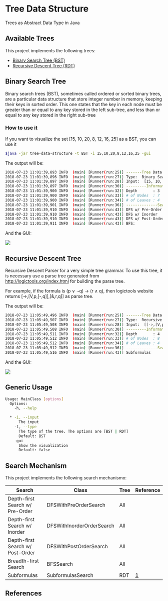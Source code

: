 # Tree Data Structure
Trees as Abstract Data Type in Java

## Available Trees

This project implements the following trees:

- [Binary Search Tree (BST)](#binary-search-tree)
- [Recursive Descent Tree (RDT)](#recursive-descent-tree) 

## Binary Search Tree

Binary search trees (BST), sometimes called ordered or sorted binary trees, are a particular data structure that store integer number in memory, keeping their keys in sorted order. This one states that the key in each node must be greater than or equal to any key stored in the left sub-tree, and less than or equal to any key stored in the right sub-tree

### How to use it

If you want to visualize the set [15, 10, 20, 8, 12, 16, 25] as a BST, you can use it

```sh
$java -jar tree-data-structure -t BST -i 15,10,20,8,12,16,25 -gui
```

The output will be:

```sh
2018-07-23 11:01:39,893 INFO  (main) [Runner(run:25)] -------Tree Data Structure---------
2018-07-23 11:01:39,896 INFO  (main) [Runner(run:27)] Type:  Binary Search Tree
2018-07-23 11:01:39,897 INFO  (main) [Runner(run:28)] Input:  [15, 10, 20, 8, 12, 16, 25]
2018-07-23 11:01:39,897 INFO  (main) [Runner(run:30)] ---------Information---------------
2018-07-23 11:01:39,900 INFO  (main) [Runner(run:32)] Depth       : 3
2018-07-23 11:01:39,900 INFO  (main) [Runner(run:33)] # of Nodes  : 7
2018-07-23 11:01:39,900 INFO  (main) [Runner(run:34)] # of Leaves : 4
2018-07-23 11:01:39,901 INFO  (main) [Runner(run:36)] --------------Search----------------
2018-07-23 11:01:39,910 INFO  (main) [Runner(run:43)] DFS w/ Pre-Order    : [15, 10, 8, 12, 20, 16, 25]
2018-07-23 11:01:39,910 INFO  (main) [Runner(run:43)] DFS w/ Inorder      : [8, 10, 12, 15, 16, 20, 25]
2018-07-23 11:01:39,910 INFO  (main) [Runner(run:43)] DFS w/ Post-Order   : [8, 12, 10, 16, 25, 20, 15]
2018-07-23 11:01:39,911 INFO  (main) [Runner(run:43)] BFS:                : [15, 10, 20, 8, 12, 16, 25]
```

And the GUI:

<img src="https://raw.githubusercontent.com/thiagodnf/tree-data-structure/master/src/main/resources/screenshot-bst.png" />

## Recursive Descent Tree
Recursive Descent Parser for a very simple tree grammar. To use this tree, it is necessary use a parse tree generated from http://logictools.org/index.html for building the parse tree. 

For example, if the formula is (p ∨ ¬q) → (r ∧ q),
then logictools website returns [->,[V,p,[-,q]],[&,r,q]] as parse tree.

The output will be:

```sh
2018-07-23 11:05:49,496 INFO  (main) [Runner(run:25)] -------Tree Data Structure---------
2018-07-23 11:05:49,507 INFO  (main) [Runner(run:27)] Type:  Recursive Descent Tree
2018-07-23 11:05:49,508 INFO  (main) [Runner(run:28)] Input:  [[->,[V,p,[-,p]],[&,r,q]]]
2018-07-23 11:05:49,508 INFO  (main) [Runner(run:30)] ---------Information---------------
2018-07-23 11:05:49,511 INFO  (main) [Runner(run:32)] Depth       : 4
2018-07-23 11:05:49,512 INFO  (main) [Runner(run:33)] # of Nodes  : 8
2018-07-23 11:05:49,512 INFO  (main) [Runner(run:34)] # of Leaves : 4
2018-07-23 11:05:49,512 INFO  (main) [Runner(run:36)] --------------Search----------------
2018-07-23 11:05:49,516 INFO  (main) [Runner(run:43)] Subformulas         : [p, -p, (p V -p), r, q, (r & q), ((p V -p) -> (r & q))]
```

And the GUI:

<img src="https://raw.githubusercontent.com/thiagodnf/tree-data-structure/master/src/main/resources/screenshot-rdt.png" />

## Generic Usage

```sh
Usage: MainClass [options]
  Options:
    -h, --help

  * -i, --input
      The input
    -t, --type
      The type of the tree. The options are [BST | RDT]
      Default: BST
    -gui
      Show the visualization
      Default: false

```

## Search Mechanism

This project implements the following search mechanismo:

| Search                           | Class                     | Tree | Reference                                                        |
|----------------------------------|---------------------------|------|------------------------------------------------------------------|
| Depth-first Search w/ Pre-Order  | DFSWithPreOrderSearch     | All  |                                                                  |
| Depth-first Search w/ Inorder    | DFSWithInorderOrderSearch | All  |                                                                  |
| Depth-first Search w/ Post-Order | DFSWithPostOrderSearch    | All  |                                                                  |
| Breadth-first Search             | BFSSearch                 | All  |                                                                  |
| Subformulas                      | SubformulasSearch         | RDT  | [1] |

## References
[1]: https://www7.in.tum.de/um/courses/logic/SS11/folien/basics-4.pdf

